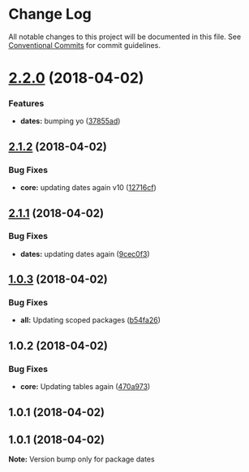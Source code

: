 # Change Log

All notable changes to this project will be documented in this file.
See [Conventional Commits](https://conventionalcommits.org) for commit guidelines.

<a name="2.2.0"></a>
# [2.2.0](https://github.com/stevenfitzpatrick/lernawtf/compare/v2.1.2...v2.2.0) (2018-04-02)


### Features

* **dates:** bumping yo ([37855ad](https://github.com/stevenfitzpatrick/lernawtf/commit/37855ad))




<a name="2.1.2"></a>
## [2.1.2](https://github.com/stevenfitzpatrick/lernawtf/compare/v2.1.1...v2.1.2) (2018-04-02)


### Bug Fixes

* **core:** updating dates  again v10 ([12716cf](https://github.com/stevenfitzpatrick/lernawtf/commit/12716cf))




<a name="2.1.1"></a>
## [2.1.1](https://github.com/stevenfitzpatrick/lernawtf/compare/v2.1.0...v2.1.1) (2018-04-02)


### Bug Fixes

* **dates:** updating dates  again ([9cec0f3](https://github.com/stevenfitzpatrick/lernawtf/commit/9cec0f3))




<a name="1.0.3"></a>
## [1.0.3](https://github.com/stevenfitzpatrick/lernawtf/compare/@sfitzpatrick/dates@1.0.2...@sfitzpatrick/dates@1.0.3) (2018-04-02)


### Bug Fixes

* **all:** Updating scoped packages ([b54fa26](https://github.com/stevenfitzpatrick/lernawtf/commit/b54fa26))




<a name="1.0.2"></a>
## 1.0.2 (2018-04-02)


### Bug Fixes

* **core:** Updating tables again ([470a973](https://github.com/stevenfitzpatrick/lernawtf/commit/470a973))



<a name="1.0.1"></a>
## 1.0.1 (2018-04-02)




<a name="1.0.1"></a>
## 1.0.1 (2018-04-02)




**Note:** Version bump only for package dates
